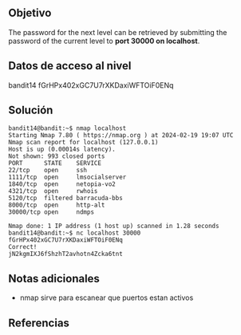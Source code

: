 ## Objetivo
The password for the next level can be retrieved by submitting the password of the current level to **port 30000 on localhost**.
## Datos de acceso al nivel
bandit14
fGrHPx402xGC7U7rXKDaxiWFTOiF0ENq

## Solución
```
bandit14@bandit:~$ nmap localhost
Starting Nmap 7.80 ( https://nmap.org ) at 2024-02-19 19:07 UTC
Nmap scan report for localhost (127.0.0.1)
Host is up (0.00014s latency).
Not shown: 993 closed ports
PORT      STATE    SERVICE
22/tcp    open     ssh
1111/tcp  open     lmsocialserver
1840/tcp  open     netopia-vo2
4321/tcp  open     rwhois
5120/tcp  filtered barracuda-bbs
8000/tcp  open     http-alt
30000/tcp open     ndmps

Nmap done: 1 IP address (1 host up) scanned in 1.28 seconds
bandit14@bandit:~$ nc localhost 30000
fGrHPx402xGC7U7rXKDaxiWFTOiF0ENq
Correct!
jN2kgmIXJ6fShzhT2avhotn4Zcka6tnt

```
## Notas adicionales
+ nmap sirve para escanear que puertos estan activos

## Referencias